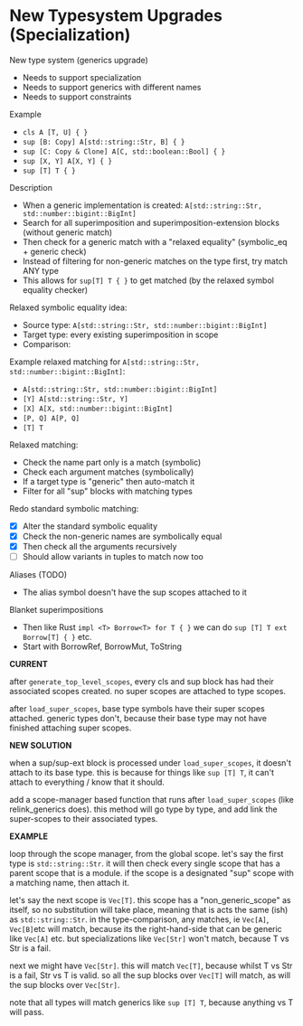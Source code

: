# New Typesystem Upgrades (Specialization)

New type system (generics upgrade)

- Needs to support specialization
- Needs to support generics with different names
- Needs to support constraints

Example

- `cls A [T, U] { }`
- `sup [B: Copy] A[std::string::Str, B] { }`
- `sup [C: Copy & Clone] A[C, std::boolean::Bool] { }`
- `sup [X, Y] A[X, Y] { }`
- `sup [T] T { }`

Description

- When a generic implementation is created: `A[std::string::Str, std::number::bigint::BigInt]`
- Search for all superimposition and superimposition-extension blocks (without generic match)
- Then check for a generic match with a "relaxed equality" (symbolic_eq + generic check)
- Instead of filtering for non-generic matches on the type first, try match ANY type
- This allows for `sup[T] T { }` to get matched (by the relaxed symbol equality checker)

Relaxed symbolic equality idea:

- Source type: `A[std::string::Str, std::number::bigint::BigInt]`
- Target type: every existing superimposition in scope
- Comparison:

Example relaxed matching for `A[std::string::Str, std::number::bigint::BigInt]`:

- `A[std::string::Str, std::number::bigint::BigInt]`
- `[Y] A[std::string::Str, Y]`
- `[X] A[X, std::number::bigint::BigInt]`
- `[P, Q] A[P, Q]`
- `[T] T`

Relaxed matching:

- Check the name part only is a match (symbolic)
- Check each argument matches (symbolically)
- If a target type is "generic" then auto-match it
- Filter for all "sup" blocks with matching types

Redo standard symbolic matching:

- [x] Alter the standard symbolic equality
- [x] Check the non-generic names are symbolically equal
- [x] Then check all the arguments recursively
- [ ] Should allow variants in tuples to match now too

Aliases (TODO)
- The alias symbol doesn't have the sup scopes attached to it

Blanket superimpositions

- Then like Rust `impl <T> Borrow<T> for T { }` we can do `sup [T] T ext Borrow[T] { }` etc.
- Start with BorrowRef, BorrowMut, ToString

**CURRENT**

after `generate_top_level_scopes`, every cls and sup block has had their associated scopes created. no super scopes are
attached to type scopes.

after `load_super_scopes`, base type symbols have their super scopes attached. generic types don't, because their base
type may not have finished attaching super scopes.

**NEW SOLUTION**

when a sup/sup-ext block is processed under `load_super_scopes`, it doesn't attach to its base type. this is because for
things like `sup [T] T`, it can't attach to everything / know that it should.

add a scope-manager based function that runs after `load_super_scopes` (like relink_generics does). this method will go
type by type, and add link the super-scopes to their associated types.

**EXAMPLE**

loop through the scope manager, from the global scope. let's say the first type is `std::string::Str`. it will then
check every single scope that has a parent scope that is a module. if the scope is a designated "sup" scope with a
matching name, then attach it.

let's say the next scope is `Vec[T]`. this scope has a "non_generic_scope" as itself, so no substitution will take
place, meaning that is acts the same (ish) as `std::string::Str`. in the type-comparison, any matches, ie `Vec[A]`,
`Vec[B]`etc will match, because its the right-hand-side that can be generic like `Vec[A]` etc. but specializations like
`Vec[Str]` won't match, because T vs Str is a fail.

next we might have `Vec[Str]`. this will match `Vec[T]`, because whilst T vs Str is a fail, Str vs T is valid. so all
the sup blocks over `Vec[T]` will match, as will the sup blocks over `Vec[Str]`.

note that all types will match generics like `sup [T] T`, because anything vs T will pass.